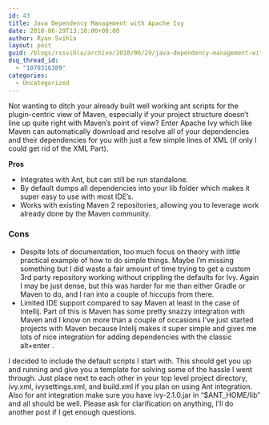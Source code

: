 ```yaml
---
id: 43
title: Java Dependency Management with Apache Ivy
date: 2010-06-29T13:10:00+00:00
author: Ryan Svihla
layout: post
guid: /blogs/rssvihla/archive/2010/06/29/java-dependency-management-with-apache-ivy.aspx
dsq_thread_id:
  - "1070316389"
categories:
  - Uncategorized
---
```

Not wanting to ditch your already built well working ant scripts for the plugin-centric view of Maven, especially if your project structure doesn&#8217;t line up quite right with Maven&#8217;s point of view? Enter Apache Ivy which like Maven can automatically download and resolve all of your dependencies and their dependencies for you with just a few simple lines of XML (if only I could get rid of the XML Part).

<span style="font-size: 14px;font-weight: bold">Pros</span>

  * Integrates with Ant, but can still be run standalone.
  * By default dumps all dependencies into your lib folder which makes it super easy to use with most IDE&#8217;s.
  * Works with existing Maven 2 repositories, allowing you to leverage work already done by the Maven community.

### Cons

  * Despite lots of documentation, too much focus on theory with little practical example of how to do simple things. Maybe I&#8217;m missing something but I did waste a fair amount of time trying to get a custom 3rd party repository working without crippling the defaults for Ivy. Again I may be just dense, but this was harder for me than either Gradle or Maven to do, and I ran into a couple of hiccups from there.
  * Limited IDE support compared to say Maven at least in the case of Intellij. Part of this is Maven has some pretty snazzy integration with Maven and I know on more than a couple of occasions I&#8217;ve just started projects with Maven because Intelij makes it super simple and gives me lots of nice integration for adding dependencies with the classic alt+enter .

I decided to include the default scripts I start with. This should get you up and running and give you a template for solving some of the hassle I went through. Just place next to each other in your top level project directory, ivy.xml, ivysettings.xml, and build.xml if you plan on using Ant integration. Also for ant integration make sure you have ivy-2.1.0.jar in &#8220;$ANT_HOME/lib&#8221; and all should be well. Please ask for clarification on anything, I&#8217;ll do another post if I get enough questions.

&nbsp;</p>
